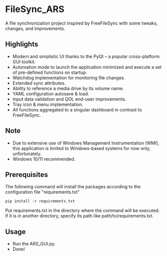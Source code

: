 # FileSync_ARS

A file synchronization project inspired by FreeFileSync with some tweaks, changes, and improvements. 

## Highlights

*	Modern and simplistic UI thanks to the PyQt – a popular cross-platform GUI toolkit.
*	Automation mode to launch the application minimized and execute a set of pre-defined functions on startup.
*	Watchdog implementation for monitoring file changes.
*	Extended sync attributes.
*	Ability to reference a media drive by its volume name.
*	YAML configuration autosave & load.
*	Input data validation and QOL end-user improvements.
*	Tray icon & menu implementation.
*	All functions aggregated to a singular dashboard in contrast to FreeFileSync.

## Note

* Due to extensive use of Windows Management Instrumentation (WMI), this application is limited to Windows-based systems for now only, unfortunately. 
* Windows 10/11 recommended.

## Prerequisites
The following command will install the packages according to the configuration file "requirements.txt"
```
pip install -r requirements.txt
```
Put requirements.txt in the directory where the command will be executed. If it is in another directory, specify its path like path/to/requirements.txt.

## Usage
* Run the ARS_GUI.py.
* Done!
